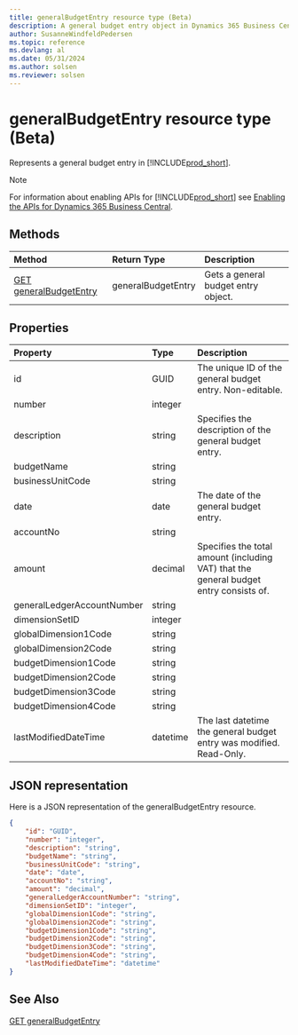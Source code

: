 ```yaml
---
title: generalBudgetEntry resource type (Beta)
description: A general budget entry object in Dynamics 365 Business Central (Beta).
author: SusanneWindfeldPedersen
ms.topic: reference
ms.devlang: al
ms.date: 05/31/2024
ms.author: solsen
ms.reviewer: solsen
---
```


# generalBudgetEntry resource type (Beta)

<!-- START>DO_NOT_EDIT -->
<!-- IMPORTANT:Do not edit any of the content between here and the END>DO_NOT_EDIT. -->
Represents a general budget entry in [!INCLUDE[prod_short](../../../includes/prod_short.md)].

> [!NOTE]
> For information about enabling APIs for [!INCLUDE[prod_short](../../../includes/prod_short.md)] see [Enabling the APIs for Dynamics 365 Business Central](../../../api-reference/v2.0/enabling-apis-for-dynamics-nav.md).

## Methods

| Method | Return Type|Description |
|:--------------------|:-----------|:-------------------------|
|[GET generalBudgetEntry](../api/dynamics_generalbudgetentry_get.md)|generalBudgetEntry|Gets a general budget entry object.|



## Properties

| Property           | Type   |Description     |
|:-------------------|:-------|:---------------|
|id|GUID|The unique ID of the general budget entry. Non-editable.|
|number|integer||
|description|string|Specifies the description of the general budget entry.|
|budgetName|string||
|businessUnitCode|string||
|date|date|The date of the general budget entry.|
|accountNo|string||
|amount|decimal|Specifies the total amount (including VAT) that the general budget entry consists of.|
|generalLedgerAccountNumber|string||
|dimensionSetID|integer||
|globalDimension1Code|string||
|globalDimension2Code|string||
|budgetDimension1Code|string||
|budgetDimension2Code|string||
|budgetDimension3Code|string||
|budgetDimension4Code|string||
|lastModifiedDateTime|datetime|The last datetime the general budget entry was modified. Read-Only.|

## JSON representation

Here is a JSON representation of the generalBudgetEntry resource.


```json
{
    "id": "GUID",
    "number": "integer",
    "description": "string",
    "budgetName": "string",
    "businessUnitCode": "string",
    "date": "date",
    "accountNo": "string",
    "amount": "decimal",
    "generalLedgerAccountNumber": "string",
    "dimensionSetID": "integer",
    "globalDimension1Code": "string",
    "globalDimension2Code": "string",
    "budgetDimension1Code": "string",
    "budgetDimension2Code": "string",
    "budgetDimension3Code": "string",
    "budgetDimension4Code": "string",
    "lastModifiedDateTime": "datetime"
}
```
<!-- IMPORTANT: END>DO_NOT_EDIT -->

## See Also
[GET generalBudgetEntry](../api/dynamics_generalbudgetentry_get.md)
